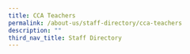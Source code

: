 ```yaml
---
title: CCA Teachers
permalink: /about-us/staff-directory/cca-teachers
description: ""
third_nav_title: Staff Directory
---
```

